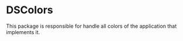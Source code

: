#  DSColors

This package is responsible for handle all colors of the application that implements it.

